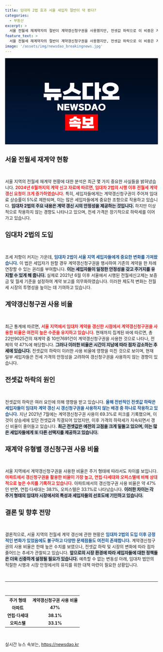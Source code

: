 ```yaml
---
title: 임대차 2법 효과 서울 세입자 절반이 덕 봤다?
categories:
  - 부동산
excerpt: >
  서울 전월세 재계약자의 절반이 계약갱신청구권을 사용했지만, 전셋값 하락으로 이 비중은 계속 낮아지고 있습니다. 올해 상반기 사용 비율은 28.4%로 감소세, 서울 부동산 시장의 변화를 주목하세요!
feature_text: >
  서울 전월세 재계약자의 절반이 계약갱신청구권을 사용했지만, 전셋값 하락으로 이 비중은 계속 낮아지고 있습니다. 올해 상반기 사용 비율은 28.4%로 감소세, 서울 부동산 시장의 변화를 주목하세요!
image: '/assets/img/newsdao_breakingnews.jpg'
---
```


<p><img src="/assets/img/newsdao_breakingnews.jpg" alt="ontimetimes 속보" /></p>

<h2 data-ke-size="size26">서울 전월세 재계약 현황</h2>

<p data-ke-size="size16">&nbsp;</p>

<p>서울 지역의 전월세 재계약 현황에 대한 분석은 최근 몇 가지 중요한 사실들을 밝혀냈습니다. <b><span style="color: #ee2323;">2024년 6월까지의 계약 신고 자료에 따르면, 임대차 2법의 시행 이후 전월세 계약 갱신 요청이 크게 증가하였습니다.</span></b> 특히, 세입자들에게는 계약갱신청구권이 주어져 임대료 상승률이 5%로 제한되며, 이는 많은 세입자들에게 중요한 조항으로 작용하고 있습니다. <b><span style="background-color: #21538527;">임대차 2법의 주요 내용은 계약 갱신 시의 안정성을 제공하는 것입니다.</span></b> 하지만 이상적으로 작용하지 않는 경향도 나타나고 있으며, 전세 가격은 장기적으로 하락세를 이어가고 있습니다. </p>

<h2 data-ke-size="size26">임대차 2법의 도입</h2>

<p data-ke-size="size16">&nbsp;</p>

<p>조세 저항이 커지는 가운데, <b><span style="color: #1a5490;">임대차 2법이 서울 지역 세입자들에게 중요한 변화를 가져왔습니다.</span></b> 이 법은 세입자가 원할 경우 계약갱신청구권을 행사하여 기존의 계약을 한 차례 연장할 수 있는 권리를 부여합니다. <b><span style="background-color: #21538527;">이는 세입자들이 일정한 안정성을 갖고 주거지를 유지할 수 있게 해 줍니다.</span></b> 실제로 2021년 6월 이후 서울에서 시행된 전월세신고제는 보증금 및 월세 기준을 설정하여 계약 보고를 의무화하였습니다. 이러한 제도적 변화는 전월세 시장의 투명성을 높이는 데 기여하고 있습니다.</p>

<h2 data-ke-size="size26">계약갱신청구권 사용 비율</h2>

<p data-ke-size="size16">&nbsp;</p>

<p>최근 통계에 따르면, <b><span style="color: #ee2323;">서울 지역에서 임대차 계약을 갱신한 시점에서 계약갱신청구권을 사용한 비율은 여전히 높은 수준을 유지하고 있습니다.</span></b> 현재까지 집계된 바에 따르면, 총 22만9025건의 재계약 중 10만7691건이 계약갱신청구권을 사용한 것으로 나타나, 전체의 약 47%에 해당합니다. <b><span style="background-color: #21538527;">그러나 이러한 비율은 시간이 지남에 따라 점차 감소하는 추세에 있습니다.</span></b> 전셋값의 하락이 이러한 사용 비율에 영향을 미친 것으로 보이며, 현재 일부 세입자들은 전세 가격의 안정성을 고려하여 갱신청구권을 사용하지 않는 경향이 있습니다.</p>

<h2 data-ke-size="size26">전셋값 하락의 원인</h2>

<p data-ke-size="size16">&nbsp;</p>

<p>전셋값의 하락은 여러 요인에 의해 영향을 받고 있습니다. <b><span style="color: #1a5490;">올해 전반적인 전셋값 하락은 세입자들이 임대차 계약 갱신 시 갱신청구권을 사용하지 않는 배경 중 하나로 작용하고 있습니다.</span></b> 지난 2021년 7월에는 계약갱신청구권 사용이 69.3%로 피크를 기록했으며, 이것이 상승세에 있던 전셋값과 직결되어 있었지만, 이후 가격의 하락세가 지속되면서 갱신 비율이 줄어들고 있습니다. <b><span style="background-color: #21538527;">최근 전셋값은 예전의 고점을 크게 밑돌고 있으며, 이는 많은 세입자들에게 또 다른 선택지를 제공하고 있습니다.</span></b></p>

<h2 data-ke-size="size26">재계약 유형별 갱신청구권 사용 비율</h2>

<p data-ke-size="size16">&nbsp;</p>

<p>서울 지역에서 계약갱신청구권을 사용한 비율은 주거 형태에 따라서도 차이를 보입니다. <b><span style="color: #ee2323;">아파트에서 갱신청구권을 활용한 비율이 가장 높고, 연립·다세대와 오피스텔에 비해 상대적으로 높은 수치를 기록하고 있습니다.</span></b> 아파트에서의 갱신청구권 사용 비율은 약 47%인 반면, 연립·다세대는 38.1%, 오피스텔은 33.1%로 나타났습니다. <b><span style="background-color: #21538527;">이러한 차이는 각 주거 형태의 임대차 시장에서의 특성과 세입자들의 선호도에 기인하고 있습니다.</span></b></p>

<h2 data-ke-size="size26">결론 및 향후 전망</h2>

<p data-ke-size="size16">&nbsp;</p>

<p>결론적으로, 서울 지역의 전월세 계약 갱신에 관한 현황은 <b><span style="color: #1a5490;">임대차 2법의 도입 이후 긍정적인 변화가 있었음에도 불구하고 다양한 문제점들도 여전히 존재합니다.</span></b> 계약갱신청구권의 사용 비율은 한때 높은 수치를 보였으나, 전셋값 하락 및 시장의 변화에 따라 점차 줄어드는 추세가 관찰되고 있습니다. <b><span style="background-color: #21538527;">앞으로의 시장 환경에 따라 세입자들에 대한 정책들은 더욱 신중하게 설정될 필요가 있습니다.</span></b> 예측할 수 없는 변동성 아래, 임대차 법안의 적절한 시행과 시장 안정에서의 유지를 위한 대책 마련이 필요한 상황입니다. </p>

<p data-ke-size="size16">&nbsp;</p>

<hr />

<p data-ke-size="size16">&nbsp;</p>

<table style="width: 100%; border-collapse: collapse;">
    <tbody>
        <tr>
            <th style="text-align: center;">주거 형태</th>
            <th style="text-align: center;">계약갱신청구권 사용 비율</th>
        </tr>
        <tr>
            <td style="text-align: center; height: 17px;"><b>아파트</b></td>
            <td style="text-align: center; height: 17px;"><b>47%</b></td>
        </tr>
        <tr>
            <td style="text-align: center; height: 17px;"><b>연립·다세대</b></td>
            <td style="text-align: center; height: 17px;"><b>38.1%</b></td>
        </tr>
        <tr>
            <td style="text-align: center; height: 17px;"><b>오피스텔</b></td>
            <td style="text-align: center; height: 17px;"><b>33.1%</b></td>
        </tr>
    </tbody>
</table>

<p data-ke-size="size16">&nbsp;</p>
실시간 뉴스 속보는, <a href="https://newsdao.kr" rel="dofollow">https://newsdao.kr</a>


